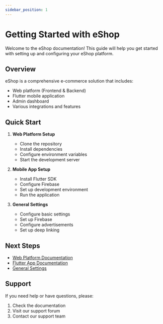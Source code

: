 ```yaml
---
sidebar_position: 1
---
```


# Getting Started with eShop

Welcome to the eShop documentation! This guide will help you get started with setting up and configuring your eShop platform.

## Overview

eShop is a comprehensive e-commerce solution that includes:
- Web platform (Frontend & Backend)
- Flutter mobile application
- Admin dashboard
- Various integrations and features

## Quick Start

1. **Web Platform Setup**
   - Clone the repository
   - Install dependencies
   - Configure environment variables
   - Start the development server

2. **Mobile App Setup**
   - Install Flutter SDK
   - Configure Firebase
   - Set up development environment
   - Run the application

3. **General Settings**
   - Configure basic settings
   - Set up Firebase
   - Configure advertisements
   - Set up deep linking

## Next Steps

- [Web Platform Documentation](/docs/web)
- [Flutter App Documentation](/docs/flutter)
- [General Settings](/docs/GeneralSettings/index)

## Support

If you need help or have questions, please:
1. Check the documentation
2. Visit our support forum
3. Contact our support team 
